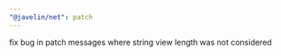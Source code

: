 ```yaml
---
"@javelin/net": patch
---
```


fix bug in patch messages where string view length was not considered
